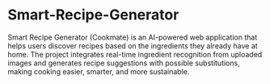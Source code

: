 # Smart-Recipe-Generator
Smart Recipe Generator (Cookmate) is an AI-powered web application that helps users discover recipes based on the ingredients they already have at home. The project integrates real-time ingredient recognition from uploaded images and generates recipe suggestions with possible substitutions, making cooking easier, smarter, and more sustainable.
